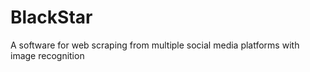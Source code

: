# BlackStar
A software for web scraping from multiple social media platforms with image recognition

